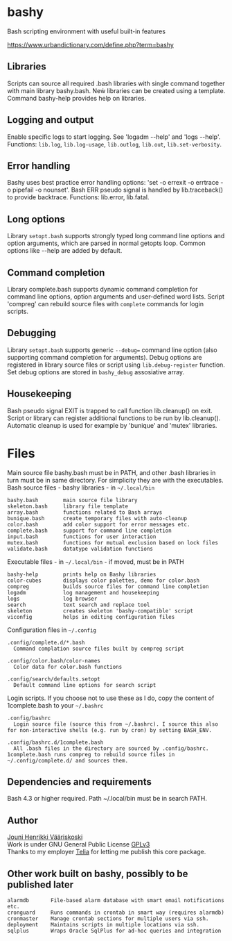 # bashy
Bash scripting environment with useful built-in features

https://www.urbandictionary.com/define.php?term=bashy

## Libraries
Scripts can source all required .bash libraries with single command together with main library bashy.bash. Neẇ libraries can be created using a template. Command bashy-help provides help on libraries.

## Logging and output
Enable specific logs to start logging. See 'logadm --help' and 'logs --help'. Functions: `lib.log`, `lib.log-usage`, `lib.outlog`, `lib.out`, `lib.set-verbosity`.

## Error handling
Bashy uses best practice error handling options: 'set -o errexit -o errtrace -o pipefail -o nounset'. Bash ERR pseudo signal is handled by lib.traceback() to provide backtrace. Functions: lib.error, lib.fatal.

## Long options
Library `setopt.bash` supports strongly typed long command line options and option arguments, which are parsed in normal getopts loop. Common options like --help are added by default.

## Command completion
Library complete.bash supports dynamic command completion for command line options, option arguments and user-defined word lists. Script 'compreg' can rebuild source files with `complete` commands for login scripts.

## Debugging
Library `setopt.bash` supports generic `--debug=` command line option (also supporting command completion for arguments). Debug options are registered in library source files or script using `lib.debug-register` function. Set debug options are stored in `bashy_debug` assosiative array.

## Housekeeping
Bash pseudo signal EXIT is trapped to call function lib.cleanup() on exit. Script or library can register additional functions to be run by lib.cleanup(). Automatic cleanup is used for example by 'bunique' and 'mutex' libraries.


# Files
Main source file bashy.bash must be in PATH, and other .bash libraries in turn must be in same directory. For simplicity they are with the executables.  
Bash source files - bashy libraries - in `~/.local/bin`

    bashy.bash        main source file library
    skeleton.bash     library file template
    array.bash        functions related to Bash arrays
    bunique.bash      create temporary files with auto-cleanup
    color.bash        add color support for error messages etc.
    complete.bash     support for command line completion
    input.bash        functions for user interaction
    mutex.bash        functions for mutual exclusion based on lock files
    validate.bash     datatype validation functions

Executable files - in `~/.local/bin` - if moved, must be in PATH

    bashy-help        prints help on Bashy libraries
    color-cubes       displays color palettes, demo for color.bash
    compreg           builds source files for command line completion
    logadm            log management and housekeeping
    logs              log browser
    search            text search and replace tool
    skeleton          creates skeleton 'bashy-compatible' script
    viconfig          helps in editing configuration files

Configuration files in `~/.config`

    .config/complete.d/*.bash
      Command complation source files built by compreg script

    .config/color.bash/color-names
      Color data for color.bash functions

    .config/search/defaults.setopt
      Default command line options for search script

Login scripts. If you choose not to use these as I do, copy the content of 1complete.bash to your `~/.bashrc`

    .config/bashrc
      Login source file (source this from ~/.bashrc). I source this also for non-interactive shells (e.g. run by cron) by setting BASH_ENV.

    .config/bashrc.d/1complete.bash
      All .bash files in the directory are sourced by .config/bashrc. 1complete.bash runs compreg to rebuild source files in ~/.config/complete.d/ and sources them.

## Dependencies and requirements
Bash 4.3 or higher required. Path ~/.local/bin must be in search PATH.

## Author
[Jouni Henrikki Vääriskoski](mailto:?to=jouni.vaariskoski@gmail.com&subject=Bash%20scripting&body=Hi%20Jouni,)  
Work is under GNU General Public License [GPLv3](https://www.gnu.org/licenses/gpl-3.0.html)  
Thanks to my employer [Telia](https://www.teliacompany.com/) for letting me publish this core package.  

## Other work built on bashy, possibly to be published later

    alarmdb       File-based alarm database with smart email notifications etc.
    cronguard     Runs commands in crontab in smart way (requires alarmdb)
    cronmaster    Manage crontab sections for multiple users via ssh.
    deployment    Maintains scripts in multiple locations via ssh.
    sqlplus       Wraps Oracle SqlPlus for ad-hoc queries and integration
